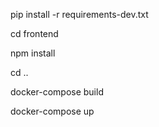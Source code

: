pip install -r requirements-dev.txt

cd frontend

npm install

cd ..

docker-compose build

docker-compose up